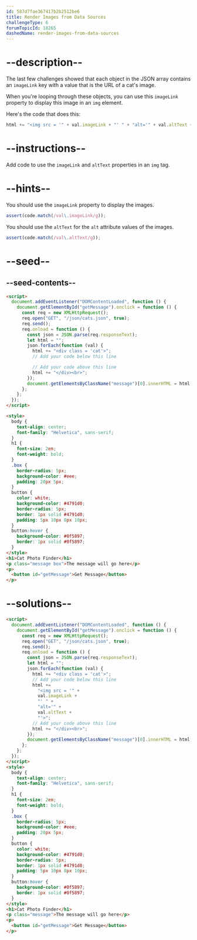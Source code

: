 ```yaml
---
id: 587d7fae367417b2b2512be6
title: Render Images from Data Sources
challengeType: 6
forumTopicId: 18265
dashedName: render-images-from-data-sources
---
```


# --description--

The last few challenges showed that each object in the JSON array contains an `imageLink` key with a value that is the URL of a cat's image.

When you're looping through these objects, you can use this `imageLink` property to display this image in an `img` element.

Here's the code that does this:

```js
html += "<img src = '" + val.imageLink + "' " + "alt='" + val.altText + "'>";
```

# --instructions--

Add code to use the `imageLink` and `altText` properties in an `img` tag.

# --hints--

You should use the `imageLink` property to display the images.

```js
assert(code.match(/val\.imageLink/g));
```

You should use the `altText` for the `alt` attribute values of the images.

```js
assert(code.match(/val\.altText/g));
```

# --seed--

## --seed-contents--

```html
<script>
  document.addEventListener("DOMContentLoaded", function () {
    document.getElementById("getMessage").onclick = function () {
      const req = new XMLHttpRequest();
      req.open("GET", "/json/cats.json", true);
      req.send();
      req.onload = function () {
        const json = JSON.parse(req.responseText);
        let html = "";
        json.forEach(function (val) {
          html += "<div class = 'cat'>";
          // Add your code below this line

          // Add your code above this line
          html += "</div><br>";
        });
        document.getElementsByClassName("message")[0].innerHTML = html;
      };
    };
  });
</script>

<style>
  body {
    text-align: center;
    font-family: "Helvetica", sans-serif;
  }
  h1 {
    font-size: 2em;
    font-weight: bold;
  }
  .box {
    border-radius: 5px;
    background-color: #eee;
    padding: 20px 5px;
  }
  button {
    color: white;
    background-color: #4791d0;
    border-radius: 5px;
    border: 1px solid #4791d0;
    padding: 5px 10px 8px 10px;
  }
  button:hover {
    background-color: #0f5897;
    border: 1px solid #0f5897;
  }
</style>
<h1>Cat Photo Finder</h1>
<p class="message box">The message will go here</p>
<p>
  <button id="getMessage">Get Message</button>
</p>
```

# --solutions--

```html
<script>
  document.addEventListener("DOMContentLoaded", function () {
    document.getElementById("getMessage").onclick = function () {
      const req = new XMLHttpRequest();
      req.open("GET", "/json/cats.json", true);
      req.send();
      req.onload = function () {
        const json = JSON.parse(req.responseText);
        let html = "";
        json.forEach(function (val) {
          html += "<div class = 'cat'>";
          // Add your code below this line
          html +=
            "<img src = '" +
            val.imageLink +
            "' " +
            "alt='" +
            val.altText +
            "'>";
          // Add your code above this line
          html += "</div><br>";
        });
        document.getElementsByClassName("message")[0].innerHTML = html;
      };
    };
  });
</script>
<style>
  body {
    text-align: center;
    font-family: "Helvetica", sans-serif;
  }
  h1 {
    font-size: 2em;
    font-weight: bold;
  }
  .box {
    border-radius: 5px;
    background-color: #eee;
    padding: 20px 5px;
  }
  button {
    color: white;
    background-color: #4791d0;
    border-radius: 5px;
    border: 1px solid #4791d0;
    padding: 5px 10px 8px 10px;
  }
  button:hover {
    background-color: #0f5897;
    border: 1px solid #0f5897;
  }
</style>
<h1>Cat Photo Finder</h1>
<p class="message">The message will go here</p>
<p>
  <button id="getMessage">Get Message</button>
</p>
```
